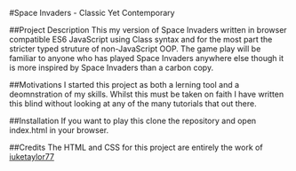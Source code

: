 #Space Invaders - Classic Yet Contemporary

##Project Description
This my version of Space Invaders written in browser compatible ES6 JavaScript using Class syntax and for the most part the stricter typed struture of non-JavaScript OOP. The game play will be familiar to anyone who has played Space Invaders anywhere else though it is more inspired by Space Invaders than a carbon copy.

##Motivations
I started this project as both a lerning tool and a deomnstration of my skills. Whilst this must be taken on faith I have written this blind without looking at any of the many tutorials that out there. 

##Installation
If you want to play this clone the repository and open index.html in your browser.

##Credits
The HTML and CSS for this project are entirely the work of [iuketaylor77][1]

[1]: https://github.com/iuketaylor
